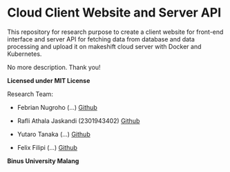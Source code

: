 # Cloud Client Website and Server API

This repository for research purpose to create a client website for front-end interface and server API for fetching data from database and data processing and upload it on makeshift cloud server with Docker and Kubernetes.

No more description. Thank you!

**Licensed under MIT License**

Research Team:

* Febrian Nugroho (...) [Github](https://github.com/brian9952)

* Rafli Athala Jaskandi (2301943402) [Github](https://github.com/VladRafli)

* Yutaro Tanaka (...) [Github](https://github.com/YutaroTanaka331)

* Felix Filipi (...) [Github](https://github.com/felixfilipi)

**Binus University Malang**